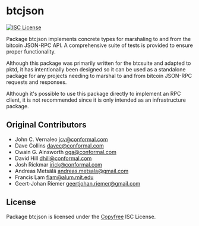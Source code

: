 btcjson
=======

[![ISC License](http://img.shields.io/badge/license-ISC-blue.svg)](http://Copyfree.org)

Package btcjson implements concrete types for marshaling to and from the
bitcoin JSON-RPC API. A comprehensive suite of tests is provided to ensure
proper functionality.

Although this package was primarily written for the btcsuite and adapted to
pktd, it has intentionally been designed so it can be used as a standalone
package for any projects needing to marshal to and from bitcoin JSON-RPC
requests and responses.

Although it's possible to use this package directly to implement an RPC
client, it is not recommended since it is only intended as an infrastructure
package.

## Original Contributors

* John C. Vernaleo <jcv@conformal.com>
* Dave Collins <davec@conformal.com>
* Owain G. Ainsworth <oga@conformal.com>
* David Hill <dhill@conformal.com>
* Josh Rickmar <jrick@conformal.com>
* Andreas Metsälä <andreas.metsala@gmail.com>
* Francis Lam <flam@alum.mit.edu>
* Geert-Johan Riemer <geertjohan.riemer@gmail.com>

## License

Package btcjson is licensed under the [Copyfree](http://Copyfree.org) ISC
License.
